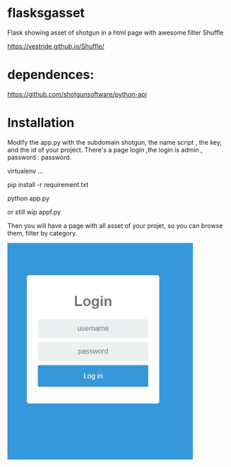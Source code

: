 # flasksgasset
Flask showing asset of shotgun in a html page with awesome filter Shuffle

https://vestride.github.io/Shuffle/

# dependences:

https://github.com/shotgunsoftware/python-api

# Installation 

Modify the app.py with the subdomain shotgun, the name script , the key, and the id of your project.
There's a page login ,the login is admin , password : password.

virtualenv ...

pip install -r requirement.txt

python  app.py 


or still wip appf.py

Then you will have a page with all asset of your projet, so you can browse them, filter by category.

![screenshot](login.jpg)

